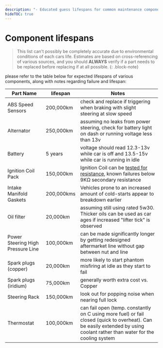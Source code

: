 ```yaml
---
description: "- Educated guess lifespans for common maintenance components. Likely partially useful for various models of vehicle"
hideTOC: true
---
```


# Component lifespans

> This list can't possibly be completely accurate due to environmental conditions of each cars life. Estimates are based on cross-referencing of various sources, and you should **ALWAYS** verify if a part needs to be replaced before replacing if at all possible.
{: .block-note}

please refer to the table below for expected lifespans of various components, along with notes regarding failure and lifespan:

| Part Name | lifespan | Notes |
| --- | --- | --- |
| ABS Speed Sensors | 200,000km | check and replace if triggering when braking with slight steering at slow speed |
| Alternator | 250,000km | assuming no leaks from power steering, check for battery light on dash or running voltage less than 13v |
| Battery | 5 years | voltage should read 12.3-13v while car is off and 13.5-15v while car is running in idle |
| Ignition Coil Pack | 150,000km | Ignition Coil can be [tested for resistance](../../Engine/IgnitionCoil/IgnitionCoil.md#ignition-coil-resistances), known failures below 9KΩ secondary resistance |
| Intake Manifold Gaskets | 200,000kms | Vehicles prone to an increased amount of cold-starts appear to breakdown earlier |
| Oil filter | 20,000km | assuming still using rated 5w30. Thicker oils can be used as car ages if increased "lifter tick" is observed |
| Power Steering High Pressure Line | 100,000km | can be made significantly longer by getting redesigned aftermarket line without gap between nut and line |
| Spark plugs (copper) | 20,000km | more likely to start phantom misfiring at idle as they start to fail |
| Spark plugs (iridium) | 75,000km | generally worth extra cost vs. Copper |
| Steering Rack | 150,000km | look out for popping noise when nearing full lock |
| Thermostat | 100,000km | can fail open (temp. constantly on C using more fuel) or fail closed (quick to overheat). Can be easily extended by using coolant rather than water for the cooling system |